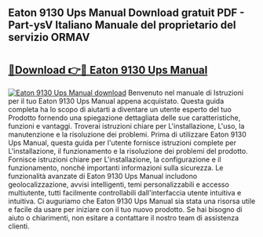 ## Eaton 9130 Ups Manual Download gratuit PDF - Part-ysV Italiano Manuale del proprietario del servizio ORMAV

# <h2><a href="http://dfcupm.blite.top/?on=Eaton+9130+Ups+Manual">🔗Download 👉🔴 Eaton 9130 Ups Manual</a></h2>

[![Eaton 9130 Ups Manual download](https://i.imgur.com/lujVjoI.png)](http://dfcupm.blite.top/?on=Eaton+9130+Ups+Manual)
Benvenuto nel manuale di Istruzioni per il tuo Eaton 9130 Ups Manual appena acquistato. Questa guida completa ha lo scopo di aiutarti a diventare un utente esperto del tuo Prodotto fornendo una spiegazione dettagliata delle sue caratteristiche, funzioni e vantaggi. Troverai istruzioni chiare per L'installazione, L'uso, la manutenzione e la risoluzione dei problemi. Prima di utilizzare Eaton 9130 Ups Manual, questa guida per l'utente fornisce istruzioni complete per L'installazione, il funzionamento e la risoluzione dei problemi del prodotto. Fornisce istruzioni chiare per L'installazione, la configurazione e il funzionamento, nonché importanti informazioni sulla sicurezza. Le funzionalità avanzate di Eaton 9130 Ups Manual includono geolocalizzazione, avvisi intelligenti, temi personalizzabili e accesso multiutente, tutti facilmente controllabili dall'interfaccia utente intuitiva e intuitiva. Ci auguriamo che Eaton 9130 Ups Manual sia stata una risorsa utile e facile da usare per iniziare con il tuo nuovo prodotto. Se hai bisogno di aiuto o chiarimenti, non esitare a contattare il nostro team di assistenza clienti.
